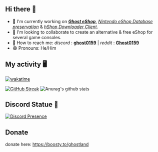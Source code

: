 ## Hi there 👋

- 🔭 I'm currently working on **_[Ghost eShop](https://ghosteshop.com)_**, _[Nintendo eShop Database preservation](https://github.com/ghost-land/Nintendo-eShop-db)_ & _[hShop Downloader Client](https://github.com/Ghost0159/hShop-downloader)_.
- 👯 I'm looking to collaborate to create an alternative & free eShop for several game consoles.
- 📮 How to reach me:  _discord_ : **[ghost0159](https://discord.com/users/540888527651733511)** | _reddit_ : **[Ghost0159](https://www.reddit.com/user/Ghost0159)**
- 😄 Pronouns: He/Him


## My activity 🖥️ 
[![wakatime](https://wakatime.com/badge/user/8f862a91-fead-4406-b618-90ee4403c176.svg)](https://wakatime.com/@8f862a91-fead-4406-b618-90ee4403c176)

[![GitHub Streak](https://streak-stats.demolab.com?user=Ghost0159&theme=tokyonight&date_format=M%20j%5B%2C%20Y%5D)](https://git.io/streak-stats) ![Anurag's github stats](https://github-readme-stats.vercel.app/api?username=ghost0159&show_icons=true&locale=en&count_private=true&bg_color=ffffff,F9F9F9)


## Discord Statue 🤖

[![Discord Presence](https://lanyard.cnrad.dev/api/540888527651733511)](https://discord.com/users/540888527651733511)


## Donate
donate here: https://boosty.to/ghostland
